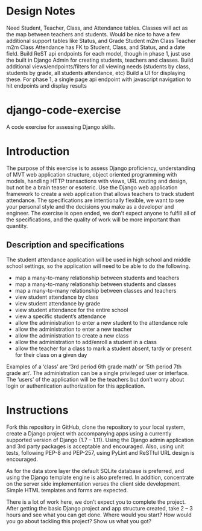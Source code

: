 ﻿# Design Notes
Need Student, Teacher, Class, and Attendance tables.  Classes will act as the map between teachers and students.
Would be nice to have a few additional support tables like Status, and Grade
Student m2m Class
Teacher m2m Class
Attendance has FK to Student, Class, and Status, and a date field.
Build ReST api endpoints for each model, though in phase 1, just use the built in Django Admin for creating students, teachers and classes.
Build additional views/endpoints/filters for all viewing needs (students by class, students by grade, all students attendance, etc)
Build a UI for displaying these.  For phase 1, a single page api endpoint with javascript navigation to hit endpoints and display results


# django-code-exercise
A code exercise for assessing Django skills.

# Introduction
The purpose of this exercise is to assess Django proficiency, understanding of MVT web application structure, object oriented programming with models, handling HTTP transactions with views, URL routing and design, but not be a brain teaser or esoteric. Use the Django web application framework to create a web application that allows teachers to track student attendance. The specifications are intentionally flexible, we want to see your personal style and the decisions you make as a developer and engineer. The exercise is open ended, we don’t expect anyone to fulfill all of the specifications, and the quality of work will be more important than quantity.

## Description and specifications
The student attendance application will be used in high school and middle school settings, so the application will need to be able to do the following.

* map a many-to-many relationship between students and teachers
* map a many-to-many relationship between students and classes
* map a many-to-many relationship between classes and teachers
* view student attendance by class
* view student attendance by grade
* view student attendance for the entire school
* view a specific student’s attendance
* allow the administration to enter a new student to the attendance role
* allow the administration to enter a new teacher
* allow the administration to create a new class
* allow the administration to add/enroll a student in a class
* allow the teacher for a class to mark a student absent, tardy or present for their class on a given day

Examples of a ‘class’ are ‘3rd period 6th grade math’ or ‘5th period 7th grade art’. The administration can be a single privileged user or interface. The ‘users’ of the application will be the teachers but don’t worry about login or authentication authorization for this application. 


# Instructions
Fork this repository in GitHub, clone the repository to your local system, create a Django project with accompanying apps using a currently supported version of Django (1.7 – 1.11). Using the Django admin application and 3rd party packages is acceptable and encouraged. Also, using unit tests, following PEP-8 and PEP-257, using PyLint and ReSTful URL design is encouraged.

As for the data store layer the default SQLite database is preferred, and using the Django template engine is also preferred. In addition, concentrate on the server side implementation verses the client side development. Simple HTML templates and forms are expected.

There is a lot of work here, we don’t expect you to complete the project. After getting the basic Django project and app structure created, take 2 – 3 hours and see what you can get done. Where would you start? How would you go about tackling this project? Show us what you got?
